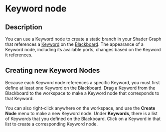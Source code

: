 # Keyword node

## Description
You can use a Keyword node to create a static branch in your Shader Graph that references a [Keyword](Keywords.md) on the [Blackboard](Blackboard.md). The appearance of a Keyword node, including its available ports, changes based on the Keyword it references.

## Creating new Keyword Nodes
Because each Keyword node references a specific Keyword, you must first define at least one Keyword on the Blackboard. Drag a Keyword from the Blackboard to the workspace to make a Keyword node that corresponds to that Keyword.

You can also right-click anywhere on the workspace, and use the **Create Node** menu to make a new Keyword node. Under **Keywords**, there is a list of Keywords that you defined on the Blackboard. Click on a Keyword in that list to create a corresponding Keyword node.
